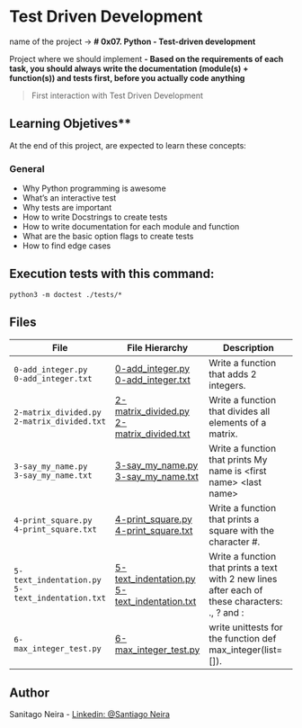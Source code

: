 # Test Driven Development

name of the project → ****# 0x07. Python - Test-driven development****

Project where we should implement ****-   Based on the requirements of each task,  **you should always write the documentation (module(s) + function(s)) and tests first**, before you actually code anything****

> First interaction with Test Driven Development

## Learning Objetives**

At the end of this project, are expected to learn these concepts:

### General
-   Why Python programming is awesome
-   What’s an interactive test
-   Why tests are important
-   How to write Docstrings to create tests
-   How to write documentation for each module and function
-   What are the basic option flags to create tests
-   How to find edge cases

## Execution tests with this command:
  ````
  python3 -m doctest ./tests/*
  ````
## Files
|File| File Hierarchy  | Description
|---|----|-----
| `0-add_integer.py` <br /> `0-add_integer.txt`| [0-add_integer.py](0-add_integer.py) <br /> [0-add_integer.txt](tests/0-add_integer.txt) | Write a function that adds 2 integers.
| `2-matrix_divided.py` <br /> `2-matrix_divided.txt`| [2-matrix_divided.py](2-matrix_divided.py) <br /> [2-matrix_divided.txt](tests/2-matrix_divided.txt) |  Write a function that divides all elements of a matrix.
| `3-say_my_name.py`<br /> `3-say_my_name.txt` | [3-say_my_name.py](3-say_my_name.py) <br /> [3-say_my_name.txt](tests/3-say_my_name.txt) |  Write a function that prints My name is \<first name\> \<last name\>
| `4-print_square.py` <br /> `4-print_square.txt`| [4-print_square.py](4-print_square.py)<br /> [4-print_square.txt](tests/4-print_square.txt) | Write a function that prints a square with the character #.
| `5-text_indentation.py` <br /> `5-text_indentation.txt`| [5-text_indentation.py](5-text_indentation.py) <br /> [5-text_indentation.txt](tests/5-text_indentation.txt) |  Write a function that prints a text with 2 new lines after each of these characters: ., ? and :
| `6-max_integer_test.py` | [6-max_integer_test.py](tests/6-max_integer_test.py) | write unittests for the function def max_integer(list=[]).

## Author
Sanitago Neira - [Linkedin: @Santiago Neira](https://www.linkedin.com/in/santiago-neira-4479501b7/)

